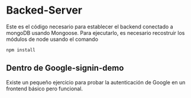 # Backed-Server

Este es el código necesario para establecer el backend conectado a mongoDB usando Mongoose.
Para ejecutarlo, es necesario recostruir los módulos de node usando el comando

```
npm install
```

## Dentro de Google-signin-demo
Existe un pequeño ejercicio para probar la autenticación de Google en un frontend básico pero funcional.